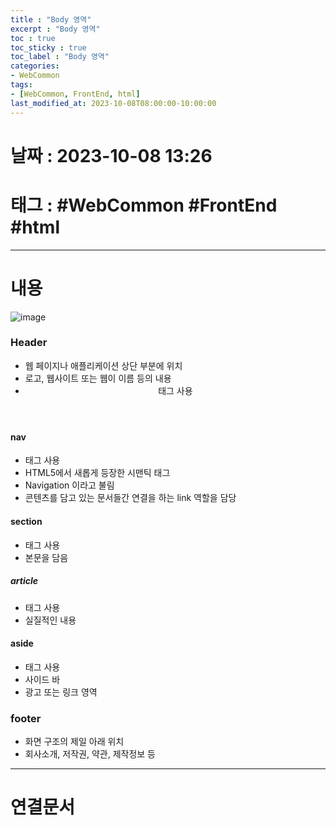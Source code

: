 ```yaml
---
title : "Body 영역"
excerpt : "Body 영역"
toc : true
toc_sticky : true
toc_label : "Body 영역"
categories:
- WebCommon
tags:
- [WebCommon, FrontEnd, html]
last_modified_at: 2023-10-08T08:00:00-10:00:00
---
```


# 날짜 : 2023-10-08 13:26

# 태그 : #WebCommon #FrontEnd #html 
---

# 내용
  
![image](../../assets/images/Web_Body.png)

### Header
- 웹 페이지나 애플리케이션 상단 부분에 위치
- 로고, 웹사이트 또는 웹이 이름 등의 내용
- <header/> 태그 사용

#### nav
- <nav/> 태그 사용
- HTML5에서 새롭게 등장한 시맨틱 태그
- Navigation 이라고 불림
- 콘텐츠를 담고 있는 문서들간 연결을 하는 link 역할을 담당

#### section
- <section/> 태그 사용
- 본문을 담음

##### article
- <article/> 태그 사용
- 실질적인 내용

#### aside
- <aside/> 태그 사용
- 사이드 바
- 광고 또는 링크 영역

### footer
- 화면 구조의 제일 아래 위치
- 회사소개, 저작권, 약관, 제작정보 등

---

# 연결문서

